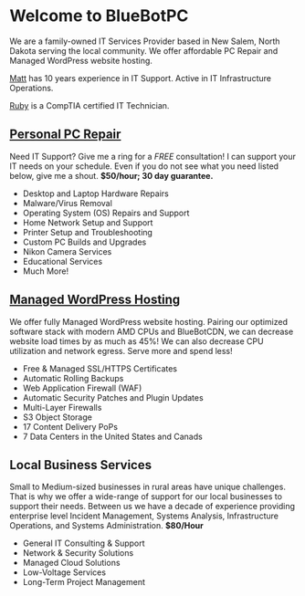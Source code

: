 # Welcome to BlueBotPC

We are a family-owned IT Services Provider based in New Salem, North Dakota serving the local community. We offer affordable PC Repair and Managed WordPress website hosting.

[Matt](https://www.mattfaulkner.net/) has 10 years experience in IT Support. Active in IT Infrastructure Operations.

[Ruby](https://www.mattfaulkner.net/about/ruby/) is a CompTIA certified IT Technician.

## [Personal PC Repair](https://www.bluebotpc.com/pages/pc)

Need IT Support? Give me a ring for a _FREE_ consultation! I can support your IT needs on your schedule. Even if you do not see what you need listed below, give me a shout. **$50/hour; 30 day guarantee.**

- Desktop and Laptop Hardware Repairs
- Malware/Virus Removal
- Operating System (OS) Repairs and Support
- Home Network Setup and Support
- Printer Setup and Troubleshooting
- Custom PC Builds and Upgrades
- Nikon Camera Services
- Educational Services
- Much More!

## [Managed WordPress Hosting](https://www.bluebotpc.com/pages/wordpress)

We offer fully Managed WordPress website hosting. Pairing our optimized software stack with modern AMD CPUs and BlueBotCDN, we can decrease website load times by as much as 45%! We can also decrease CPU utilization and network egress. Serve more and spend less!

- Free & Managed SSL/HTTPS Certificates
- Automatic Rolling Backups
- Web Application Firewall (WAF)
- Automatic Security Patches and Plugin Updates
- Multi-Layer Firewalls
- S3 Object Storage
- 17 Content Delivery PoPs
- 7 Data Centers in the United States and Canads

## Local Business Services

Small to Medium-sized businesses in rural areas have unique challenges. That is why we offer a wide-range of support for our local businesses to support their needs. Between us we have a decade of experience providing enterprise level Incident Management, Systems Analysis, Infrastructure Operations, and Systems Administration. **$80/Hour**

- General IT Consulting & Support
- Network & Security Solutions
- Managed Cloud Solutions
- Low-Voltage Services
- Long-Term Project Management
